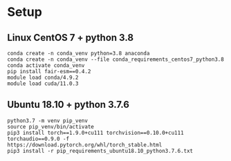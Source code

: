 # Setup 

## Linux CentOS 7 + python 3.8

```
conda create -n conda_venv python=3.8 anaconda
conda create -n conda_venv --file conda_requirements_centos7_python3.8 
conda activate conda_venv
pip install fair-esm==0.4.2
module load conda/4.9.2
module load cuda/11.0.3
```

## Ubuntu 18.10 + python 3.7.6

```
python3.7 -m venv pip_venv
source pip_venv/bin/activate
pip3 install torch==1.9.0+cu111 torchvision==0.10.0+cu111 torchaudio==0.9.0 -f https://download.pytorch.org/whl/torch_stable.html
pip3 install -r pip_requirements_ubuntu18.10_python3.7.6.txt
```


